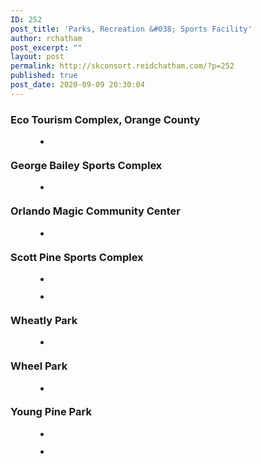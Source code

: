 ```yaml
---
ID: 252
post_title: 'Parks, Recreation &#038; Sports Facility'
author: rchatham
post_excerpt: ""
layout: post
permalink: http://skconsort.reidchatham.com/?p=252
published: true
post_date: 2020-09-09 20:30:04
---
```

<!-- wp:heading {"level":3} -->
<h3>Eco Tourism Complex, Orange County</h3>
<!-- /wp:heading -->

<!-- wp:gallery {"ids":[314]} -->
<figure class="wp-block-gallery columns-1 is-cropped"><ul class="blocks-gallery-grid"><li class="blocks-gallery-item"><figure><img src="https://skconsort.reidchatham.com/wp-content/uploads/2020/09/Eco-Tourism-Complex-Orange-County-1024x684.png" alt="" data-id="314" data-full-url="https://skconsort.reidchatham.com/wp-content/uploads/2020/09/Eco-Tourism-Complex-Orange-County.png" data-link="https://skconsort.reidchatham.com/?attachment_id=314" class="wp-image-314"/></figure></li></ul></figure>
<!-- /wp:gallery -->

<!-- wp:heading {"level":3} -->
<h3>George Bailey Sports Complex</h3>
<!-- /wp:heading -->

<!-- wp:gallery {"ids":[316]} -->
<figure class="wp-block-gallery columns-1 is-cropped"><ul class="blocks-gallery-grid"><li class="blocks-gallery-item"><figure><img src="https://skconsort.reidchatham.com/wp-content/uploads/2020/09/George-Bailey-Sports-Complex-Orange-County-1-1024x603.jpg" alt="" data-id="316" data-full-url="https://skconsort.reidchatham.com/wp-content/uploads/2020/09/George-Bailey-Sports-Complex-Orange-County-1.jpg" data-link="https://skconsort.reidchatham.com/?attachment_id=316" class="wp-image-316"/></figure></li></ul></figure>
<!-- /wp:gallery -->

<!-- wp:heading {"level":3} -->
<h3>Orlando Magic Community Center</h3>
<!-- /wp:heading -->

<!-- wp:gallery {"ids":[317]} -->
<figure class="wp-block-gallery columns-1 is-cropped"><ul class="blocks-gallery-grid"><li class="blocks-gallery-item"><figure><img src="https://skconsort.reidchatham.com/wp-content/uploads/2020/09/Orlando-Magic-Community-Center-Orange-County-1-1024x280.jpg" alt="" data-id="317" data-full-url="https://skconsort.reidchatham.com/wp-content/uploads/2020/09/Orlando-Magic-Community-Center-Orange-County-1-scaled.jpg" data-link="https://skconsort.reidchatham.com/?attachment_id=317" class="wp-image-317"/></figure></li></ul></figure>
<!-- /wp:gallery -->

<!-- wp:heading {"level":3} -->
<h3>Scott Pine Sports Complex</h3>
<!-- /wp:heading -->

<!-- wp:gallery {"ids":["318","319"]} -->
<figure class="wp-block-gallery columns-2 is-cropped"><ul class="blocks-gallery-grid"><li class="blocks-gallery-item"><figure><img src="https://skconsort.reidchatham.com/wp-content/uploads/2020/09/Scott-Pine-Sports-Comlex-2-1-1024x768.jpg" alt="" data-id="318" data-full-url="https://skconsort.reidchatham.com/wp-content/uploads/2020/09/Scott-Pine-Sports-Comlex-2-1-scaled.jpg" data-link="https://skconsort.reidchatham.com/?attachment_id=318" class="wp-image-318"/></figure></li><li class="blocks-gallery-item"><figure><img src="https://skconsort.reidchatham.com/wp-content/uploads/2020/09/Scott-Pine-Sports-Complex-1-1024x768.jpg" alt="" data-id="319" data-full-url="https://skconsort.reidchatham.com/wp-content/uploads/2020/09/Scott-Pine-Sports-Complex-1-scaled.jpg" data-link="https://skconsort.reidchatham.com/?attachment_id=319" class="wp-image-319"/></figure></li></ul></figure>
<!-- /wp:gallery -->

<!-- wp:heading {"level":3} -->
<h3>Wheatly Park</h3>
<!-- /wp:heading -->

<!-- wp:gallery {"ids":[263]} -->
<figure class="wp-block-gallery columns-1 is-cropped"><ul class="blocks-gallery-grid"><li class="blocks-gallery-item"><figure><img src="https://skconsort.reidchatham.com/wp-content/uploads/2020/09/wheatly-park-Orange-County-1024x580.jpg" alt="" data-id="263" data-full-url="https://skconsort.reidchatham.com/wp-content/uploads/2020/09/wheatly-park-Orange-County.jpg" data-link="https://skconsort.reidchatham.com/?attachment_id=263" class="wp-image-263"/></figure></li></ul></figure>
<!-- /wp:gallery -->

<!-- wp:heading {"level":3} -->
<h3>Wheel Park</h3>
<!-- /wp:heading -->

<!-- wp:gallery {"ids":[320]} -->
<figure class="wp-block-gallery columns-1 is-cropped"><ul class="blocks-gallery-grid"><li class="blocks-gallery-item"><figure><img src="https://skconsort.reidchatham.com/wp-content/uploads/2020/09/Wheel-Park-City-of-Casselberry-1024x684.png" alt="" data-id="320" data-full-url="https://skconsort.reidchatham.com/wp-content/uploads/2020/09/Wheel-Park-City-of-Casselberry.png" data-link="https://skconsort.reidchatham.com/?attachment_id=320" class="wp-image-320"/></figure></li></ul></figure>
<!-- /wp:gallery -->

<!-- wp:heading {"level":3} -->
<h3>Young Pine Park</h3>
<!-- /wp:heading -->

<!-- wp:gallery {"ids":[321,322]} -->
<figure class="wp-block-gallery columns-2 is-cropped"><ul class="blocks-gallery-grid"><li class="blocks-gallery-item"><figure><img src="https://skconsort.reidchatham.com/wp-content/uploads/2020/09/Young-Pine-Park-Master-Plan-Orange-County-784x1024.png" alt="" data-id="321" data-full-url="https://skconsort.reidchatham.com/wp-content/uploads/2020/09/Young-Pine-Park-Master-Plan-Orange-County.png" data-link="https://skconsort.reidchatham.com/?attachment_id=321" class="wp-image-321"/></figure></li><li class="blocks-gallery-item"><figure><img src="https://skconsort.reidchatham.com/wp-content/uploads/2020/09/Young-Pine-Park-Orange-County-2-1024x621.jpg" alt="" data-id="322" data-full-url="https://skconsort.reidchatham.com/wp-content/uploads/2020/09/Young-Pine-Park-Orange-County-2.jpg" data-link="https://skconsort.reidchatham.com/?attachment_id=322" class="wp-image-322"/></figure></li></ul></figure>
<!-- /wp:gallery -->

<!-- wp:paragraph -->
<p></p>
<!-- /wp:paragraph -->
